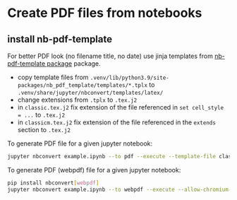 # Create PDF files from notebooks

## install nb-pdf-template

For better PDF look (no filename title, no date) use jinja templates from
[nb-pdf-template package](https://pypi.org/project/nb-pdf-template/) package.

- copy template files from
  `.venv/lib/python3.9/site-packages/nb_pdf_template/templates/*.tplx`
  to `.venv/share/jupyter/nbconvert/templates/latex/`
- change extensions from `.tplx` to `.tex.j2`
- in `classic.tex.j2` fix extension of the file referenced in `set cell_style = ...` to
  `.tex.j2`
- in `classicm.tex.j2` fix extension of the file referenced in the `extends` section to
  `.tex.j2`

To generate PDF file for a given jupyter notebook:

```bash
jupyter nbconvert example.ipynb --to pdf --execute --template-file classic
```

To generate PDF (webpdf) file for a given jupyter notebook:

```bash
pip install nbconvert[webpdf]
jupyter nbconvert example.ipynb --to webpdf --execute --allow-chromium-download
```

